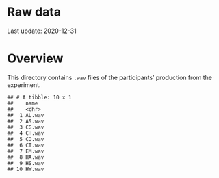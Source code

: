 Raw data
================

Last update: 2020-12-31

# Overview

This directory contains `.wav` files of the participants’ production
from the experiment.

    ## # A tibble: 10 x 1
    ##    name  
    ##    <chr> 
    ##  1 AL.wav
    ##  2 AS.wav
    ##  3 CG.wav
    ##  4 CH.wav
    ##  5 CO.wav
    ##  6 CT.wav
    ##  7 EM.wav
    ##  8 HA.wav
    ##  9 HS.wav
    ## 10 HW.wav
